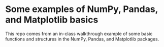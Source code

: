 # Some examples of NumPy, Pandas, and Matplotlib basics

This repo comes from an in-class walkthrough example of some basic functions and structures in the NumPy, Pandas, and Matplotlib packages.